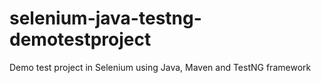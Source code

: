 # selenium-java-testng-demotestproject
Demo test project in Selenium using Java, Maven and TestNG framework
